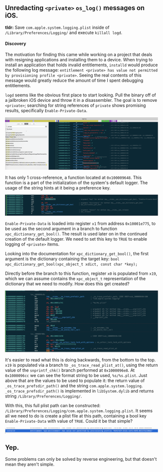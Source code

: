 ## Unredacting `<private>` `os_log()` messages on iOS.

**tldr:** Save `com.apple.system.logging.plist` inside of `/Library/Preferences/Logging/` and execute `killall logd`.


#### Discovery
The motivation for finding this came while working on a project that deals with resigning applications and installing them to a device. When trying to install an application that holds invalid entitlements, `installd` would produce the following log message:
`entitlement <private> has value not permitted by provisioning profile <private>`. Seeing the real contents of this message would greatly reduce the amount of time I spent debugging entitlements.

`logd` seems like the obvious first place to start looking. Pull the binary off of a jailbroken iOS device and throw it in a disassembler. The goal is to remove `<private>`; searching for string references of `private` shows promising results, specifically `Enable-Private-Data`.

![private search results](img/private_search.png)


It has only 1 cross-reference, a function located at `0x100009648`. This function is a part of the initialization of the system's default logger. The usage of the string hints at it being a preference key. 

![private usage](img/private_usage.png)

`Enable-Private-Data` is loaded into register `x1` from address `0x10001e775`, to be used as the second argument in a branch to function `xpc_dictionary_get_bool()`. The result is used later on in the continued creation of the default logger. We need to set this key to `TRUE` to enable logging of `<private>` items. 

 
 Looking into the documentation for `xpc_dictionary_get_bool()`, the first argument is the dictionary containing the target key:
 `bool xpc_dictionary_get_bool(xpc_object_t xdict, const char *key);`
 
Directly before the branch to this function, register `x0` is populated from `x19`, which we can assume contains the `xpc_object_t` representation of the dictionary that we need to modify. How does this get created?

![plist creation](img/plist_creation.png)

It's easier to read what this is doing backwards, from the bottom to the top. `x19` is populated via a branch to `_os_trace_read_plist_at()`, using the return value of the `snprintf_chk()` branch performed at `0x1000096e8`. At `0x1000096cc` we can see the format string to be used, `%s/%s.plist`. Just above that are the values to be used to populate it: the return value of ` _os_trace_prefsdir_path()` and the string `com.apple.system.logging`. `_os_trace_prefsdir_path()` is implemented in `libSystem.dylib` and returns string `/Library/Preferences/Logging/`.

With this, this full plist path can be constructed: `/Library/Preferences/Logging/com.apple.system.logging.plist`. It seems all we need to do is create a plist file at this path, containing a bool key `Enable-Private-Data` with value of `TRUE`. Could it be that simple?

![unredacted](img/unredacted.png)

Yep.
--
Some problems can only be solved by reverse engineering, but that doesn't mean they aren't simple. 
